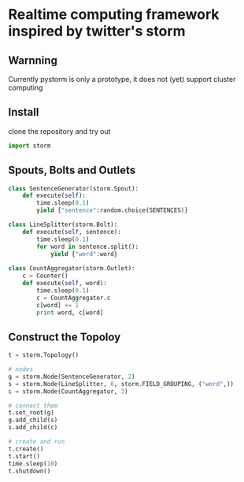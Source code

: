 Realtime computing framework inspired by twitter's storm
========================================================

Warnning
--------
Currently pystorm is only a prototype, it does not (yet) support cluster computing


Install
-------
clone the repository and try out

```python
import storm
```


Spouts, Bolts and Outlets
-------------------------

```python
class SentenceGenerator(storm.Spout):
    def execute(self):
        time.sleep(0.1)
        yield {"sentence":random.choice(SENTENCES)}

class LineSplitter(storm.Bolt):
    def execute(self, sentence):
        time.sleep(0.1)
        for word in sentence.split():
            yield {"word":word}
  
class CountAggregator(storm.Outlet):
    c = Counter()
    def execute(self, word):
        time.sleep(0.1)
        c = CountAggregator.c
        c[word] += 1
        print word, c[word]
```

Construct the Topoloy
---------------------

```python
t = storm.Topology()

# nodes
g = storm.Node(SentenceGenerator, 2)
s = storm.Node(LineSplitter, 6, storm.FIELD_GROUPING, ("word",))
c = storm.Node(CountAggregator, 3)

# connect them
t.set_root(g)
g.add_child(s)
s.add_child(c)

# create and run
t.create()
t.start()
time.sleep(10)
t.shutdown()
```
